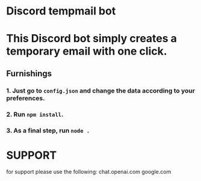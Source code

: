 # Discord tempmail bot

# This Discord bot simply creates a temporary email with one click.

## Furnishings

### 1. Just go to `config.json` and change the data according to your preferences.
### 2. Run ```npm install```.
### 3. As a final step, run ```node .```

# SUPPORT
for support please use the following:
chat.openai.com
google.com

